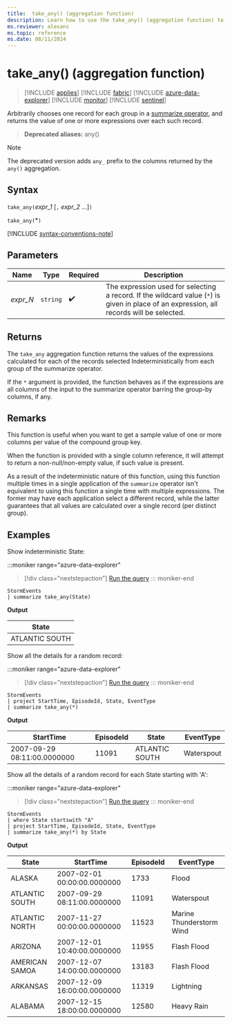 ```yaml
---
title:  take_any() (aggregation function)
description: Learn how to use the take_any() (aggregation function) to return the value of an arbitrarily selected record.
ms.reviewer: alexans
ms.topic: reference
ms.date: 08/11/2024
---
```

# take_any() (aggregation function)

> [!INCLUDE [applies](../includes/applies-to-version/applies.md)] [!INCLUDE [fabric](../includes/applies-to-version/fabric.md)] [!INCLUDE [azure-data-explorer](../includes/applies-to-version/azure-data-explorer.md)] [!INCLUDE [monitor](../includes/applies-to-version/monitor.md)] [!INCLUDE [sentinel](../includes/applies-to-version/sentinel.md)]

Arbitrarily chooses one record for each group in a [summarize operator](summarize-operator.md),
and returns the value of one or more expressions over each such record.

> **Deprecated aliases:** any()

> [!NOTE]
> The deprecated version adds `any_` prefix to the columns returned by the `any()` aggregation.

## Syntax

`take_any(`*expr_1* [`,` *expr_2* ...]`)`

`take_any(`*`)`

[!INCLUDE [syntax-conventions-note](../includes/syntax-conventions-note.md)]

## Parameters

| Name | Type | Required | Description |
|--|--|--|--|
| *expr_N* | `string` |  :heavy_check_mark: | The expression used for selecting a record. If the wildcard value (`*`) is given in place of an expression, all records will be selected.|

## Returns

The `take_any` aggregation function returns the values of the expressions calculated
for each of the records selected Indeterministically from each group of the summarize operator.

If the `*` argument is provided, the function behaves as if the expressions are all columns
of the input to the summarize operator barring the group-by columns, if any.

## Remarks

This function is useful when you want to get a sample value of one or more columns
per value of the compound group key.

When the function is provided with a single column reference, it will attempt to
return a non-null/non-empty value, if such value is present.

As a result of the indeterministic nature of this function, using this function multiple times in
a single application of the `summarize` operator isn't equivalent to using
this function a single time with multiple expressions. The former may have each application
select a different record, while the latter guarantees that all values are calculated
over a single record (per distinct group).

## Examples

Show indeterministic State:

:::moniker range="azure-data-explorer"
> [!div class="nextstepaction"]
> <a href="https://dataexplorer.azure.com/clusters/kvc6bc487453a064d3c9de.northeurope/databases/NewDatabase1?query=H4sIAAAAAAAAAwsuyS/KdS1LzSsp5uWqUSguzc1NLMqsSlUoScxOjU/Mq9QILkksSdUEALgBS0YoAAAA" target="_blank">Run the query</a>
::: moniker-end

```kusto
StormEvents
| summarize take_any(State)
```

**Output**

|State|
|---|
|ATLANTIC SOUTH|

Show all the details for a random record:

:::moniker range="azure-data-explorer"
> [!div class="nextstepaction"]
> <a href="https://dataexplorer.azure.com/clusters/kvc6bc487453a064d3c9de.northeurope/databases/NewDatabase1?query=H4sIAAAAAAAAAwsuyS/KdS1LzSsp5uWqUSgoys9KTS5RCC5JLCoJycxN1VFwLcgszk9J9UzRAYmWgERAykMqC1JBOopLc3MTizKrUhVKErNT4xPzKjW0NAGzMGIFVgAAAA==" target="_blank">Run the query</a>
::: moniker-end

```kusto
StormEvents
| project StartTime, EpisodeId, State, EventType
| summarize take_any(*)
```

**Output**

|StartTime|EpisodeId|State|EventType|
|---|---|---|---|
|2007-09-29 08:11:00.0000000|11091|ATLANTIC SOUTH|Waterspout|

Show all the details of a random record for each State starting with 'A':

:::moniker range="azure-data-explorer"
> [!div class="nextstepaction"]
> <a href="https://dataexplorer.azure.com/clusters/kvc6bc487453a064d3c9de.northeurope/databases/NewDatabase1?query=H4sIAAAAAAAAAyWMMQ7CMBAEeyT+cEoFKJ+gSEGd9OggK8Ugx9bdQmTE4xMr7c7O9EwWuy9m+vHwl2WCQXoqIU41+hI4SXNtKs2WXniycuMQIlrpcvA04ja2u7UtNTaUjGr4J0a18INQ37jrXE6XszzKfl4BiZpjAH0AAAA=" target="_blank">Run the query</a>
::: moniker-end

```kusto
StormEvents
| where State startswith "A"
| project StartTime, EpisodeId, State, EventType
| summarize take_any(*) by State
```

**Output**

|State|StartTime|EpisodeId|EventType|
|---|---|---|---|
|ALASKA|2007-02-01 00:00:00.0000000|1733|Flood|
|ATLANTIC SOUTH|2007-09-29 08:11:00.0000000|11091|Waterspout|
|ATLANTIC NORTH|2007-11-27 00:00:00.0000000|11523|Marine Thunderstorm Wind|
|ARIZONA|2007-12-01 10:40:00.0000000|11955|Flash Flood|
|AMERICAN SAMOA|2007-12-07 14:00:00.0000000|13183|Flash Flood|
|ARKANSAS|2007-12-09 16:00:00.0000000|11319|Lightning|
|ALABAMA|2007-12-15 18:00:00.0000000|12580|Heavy Rain|
